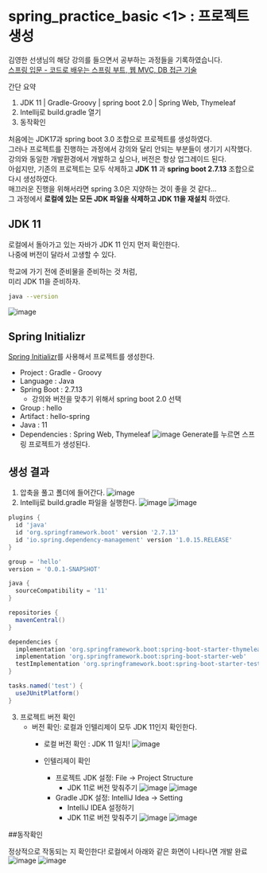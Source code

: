 # spring_practice_basic <1> : 프로젝트 생성

김영한 선생님의 해당 강의를 들으면서 공부하는 과정들을 기록하였습니다.   
[스프링 입문 - 코드로 배우는 스프링 부트, 웹 MVC, DB 접근 기술](https://www.inflearn.com/course/%EC%8A%A4%ED%94%84%EB%A7%81-%EC%9E%85%EB%AC%B8-%EC%8A%A4%ED%94%84%EB%A7%81%EB%B6%80%ED%8A%B8/dashboard)

간단 요약   
1. JDK 11 | Gradle-Groovy | spring boot 2.0 | Spring Web, Thymeleaf
2. Intellij로 build.gradle 열기
3. 동작확인
   
처음에는 JDK17과 spring boot 3.0 조합으로 프로젝트를 생성하였다.   
그러나 프로젝트를 진행하는 과정에서 강의와 달리 안되는 부분들이 생기기 시작했다.   
강의와 동일한 개발환경에서 개발하고 싶으나, 버전은 항상 업그레이드 된다.   
아쉽지만, 기존의 프로젝트는 모두 삭제하고 **JDK 11** 과 **spring boot 2.7.13** 조합으로 다시 생성하였다.   
매끄러운 진행을 위해서라면 spring 3.0은 지양하는 것이 좋을 것 같다…   
그 과정에서 **로컬에 있는 모든 JDK 파일을 삭제하고 JDK 11을 재설치** 하였다.   

## JDK 11 
로컬에서 돌아가고 있는 자바가 JDK 11 인지 먼저 확인한다.   
나중에 버전이 달라서 고생할 수 있다.   

학교에 가기 전에 준비물을 준비하는 것 처럼,   
미리 JDK 11을 준비하자. 
```bash
java --version
```
![image](https://github.com/kyungshik/spring_practice_basic/assets/98220653/88e71819-e079-4e6c-ac82-2f12af5240dc)

## Spring Initializr
[Spring Initializr](https://start.spring.io/)를 사용해서 프로젝트를 생성한다.
 * Project : Gradle - Groovy
 * Language : Java
 * Spring Boot : 2.7.13
   * 강의와 버전을 맞추기 위해서 spring boot 2.0 선택
 * Group : hello
 * Artifact : hello-spring
 * Java : 11
 * Dependencies : Spring Web, Thymeleaf
![image](https://github.com/kyungshik/spring_practice_basic/assets/98220653/52c5432b-d355-4c36-a047-7cd6a4ba7738)
Generate를 누르면 스프링 프로젝트가 생성된다.

## 생성 결과
1. 압축을 풀고 폴더에 들어간다.
![image](https://github.com/kyungshik/spring_practice_basic/assets/98220653/40145473-0dbc-4034-9a16-b98648dafa9f)
2. Intellij로 build.gradle 파일을 실행한다.
![image](https://github.com/kyungshik/spring_practice_basic/assets/98220653/6301b130-f506-4c27-9847-3fa955723fbb)
![image](https://github.com/kyungshik/spring_practice_basic/assets/98220653/b5d1efb6-9700-42e1-97f7-23517688578f)
  ```gradle
  plugins {
  	id 'java'
  	id 'org.springframework.boot' version '2.7.13'
  	id 'io.spring.dependency-management' version '1.0.15.RELEASE'
  }
  
  group = 'hello'
  version = '0.0.1-SNAPSHOT'
  
  java {
  	sourceCompatibility = '11'
  }
  
  repositories {
  	mavenCentral()
  }
  
  dependencies {
  	implementation 'org.springframework.boot:spring-boot-starter-thymeleaf'
  	implementation 'org.springframework.boot:spring-boot-starter-web'
  	testImplementation 'org.springframework.boot:spring-boot-starter-test'
  }
  
  tasks.named('test') {
  	useJUnitPlatform()
  }
  ```
3. 프로젝트 버전 확인
   * 버전 확인: 로컬과 인텔리제이 모두 JDK 11인지 확인한다.
     * 로컬 버전 확인 : JDK 11 일치!
    ![image](https://github.com/kyungshik/spring_practice_basic/assets/98220653/0916578e-a41e-4bf9-973d-99b8a7d54bca)
       
     * 인텔리제이 확인
       * 프로젝트 JDK 설정: File -> Project Structure
         * JDK 11로 버전 맞춰주기
           ![image](https://github.com/kyungshik/spring_practice_basic/assets/98220653/c08df55b-1a4a-42c5-961d-f4813df3ad75)
           ![image](https://github.com/kyungshik/spring_practice_basic/assets/98220653/9f29a996-a297-4b88-ad50-45c7f5388610)
       * Gradle JDK 설정: IntelliJ Idea -> Setting
         * IntelliJ IDEA 설정하기
         * JDK 11로 버전 맞춰주기
            ![image](https://github.com/kyungshik/spring_practice_basic/assets/98220653/39a76e68-730a-4386-9878-c9bc632fa67a)
            ![image](https://github.com/kyungshik/spring_practice_basic/assets/98220653/33ef69bf-1456-4c2b-ae8a-46a0846a3de4)

##동작확인

정상적으로 작동되는 지 확인한다!
로컬에서 아래와 같은 화면이 나타나면 개발 완료
![image](https://github.com/kyungshik/spring_practice_basic/assets/98220653/66b86eb5-cbe1-40e9-a475-f782fc74d2e3)
![image](https://github.com/kyungshik/spring_practice_basic/assets/98220653/4cb65cab-2773-4e40-bd8b-e0df2dafde36)   


 
